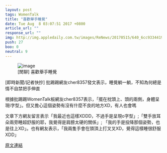 ```yaml
---
layout: post
tags: WomenTalk
title: "喜歡舉手睡覺"
date: Tue Aug  8 03:07:51 2017 +0800
article_url: ""
response_url: ""
img: http://img.appledaily.com.tw/images/ReNews/20170515/640_6cc93344190d8a06a689fced4b1b076c.jpg
push: 27
boo: 0
neutral: 9
---
```


<figure>
<img src="http://img.appledaily.com.tw/images/ReNews/20170515/640_6cc93344190d8a06a689fced4b1b076c.jpg" alt="image">
<figcaption>
[閒聊] 喜歡舉手睡覺
</figcaption>
</figure>



[即時新聞/記者快抄] 批踢踢網友cher8357發文表示，睡覺躺一躺，不知為何總是情不自禁把手伸直

根據批踢踢WomenTalk板網友cher8357表示，「擺在枕頭上、頭的兩側，身體呈現i字型」。但又擔心這個姿勢有沒有什麼不良的地方XD，有人也會嗎

文章下方網友留言表示「我最近也這樣XDDD，不過手是呈現o字型」;「雙手放耳朵兩旁睡超舒服的耶，我覺得是肩膀太硬的關係」; 「我的手是投降那個姿勢，也是往上XD」。也有網友表示，「我兩隻手會在頭頂上打叉叉XD，覺得這樣睡很舒服XDD」

<a href = "https://www.ptt.cc/bbs/WomenTalk/M.1502132874.A.E43.html">原文連結</a>

